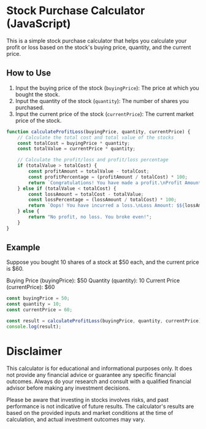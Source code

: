# Stock Purchase Calculator (JavaScript)

This is a simple stock purchase calculator that helps you calculate your profit or loss based on the stock's buying price, quantity, and the current price.

## How to Use

1. Input the buying price of the stock (`buyingPrice`): The price at which you bought the stock.
2. Input the quantity of the stock (`quantity`): The number of shares you purchased.
3. Input the current price of the stock (`currentPrice`): The current market price of the stock.

```javascript
function calculateProfitLoss(buyingPrice, quantity, currentPrice) {
    // Calculate the total cost and total value of the stocks
    const totalCost = buyingPrice * quantity;
    const totalValue = currentPrice * quantity;

    // Calculate the profit/loss and profit/loss percentage
    if (totalValue > totalCost) {
        const profitAmount = totalValue - totalCost;
        const profitPercentage = (profitAmount / totalCost) * 100;
        return `Congratulations! You have made a profit.\nProfit Amount: $${profitAmount.toFixed(2)}\nProfit Percentage: ${profitPercentage.toFixed(1)}%`;
    } else if (totalValue < totalCost) {
        const lossAmount = totalCost - totalValue;
        const lossPercentage = (lossAmount / totalCost) * 100;
        return `Oops! You have incurred a loss.\nLoss Amount: $${lossAmount.toFixed(2)}\nLoss Percentage: ${lossPercentage.toFixed(1)}%`;
    } else {
        return "No profit, no loss. You broke even!";
    }
}
```

## Example
Suppose you bought 10 shares of a stock at $50 each, and the current price is $60.

Buying Price (buyingPrice): $50
Quantity (quantity): 10
Current Price (currentPrice): $60

```javascript
const buyingPrice = 50;
const quantity = 10;
const currentPrice = 60;

const result = calculateProfitLoss(buyingPrice, quantity, currentPrice);
console.log(result);
```

# Disclaimer
This calculator is for educational and informational purposes only. It does not provide any financial advice or guarantee any specific financial outcomes. Always do your research and consult with a qualified financial advisor before making any investment decisions.

Please be aware that investing in stocks involves risks, and past performance is not indicative of future results. The calculator's results are based on the provided inputs and market conditions at the time of calculation, and actual investment outcomes may vary.
